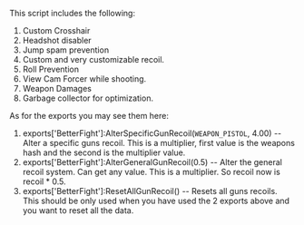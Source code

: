 This script includes the following:

1) Custom Crosshair
2) Headshot disabler
3) Jump spam prevention
4) Custom and very customizable recoil.
5) Roll Prevention
6) View Cam Forcer while shooting.
7) Weapon Damages
8) Garbage collector for optimization.

As for the exports you may see them here:

1) exports['BetterFight']:AlterSpecificGunRecoil(`WEAPON_PISTOL`, 4.00) -- Alter a specific guns recoil. This is a multiplier, first value is the weapons hash and the second is the multiplier value.
2) exports['BetterFight']:AlterGeneralGunRecoil(0.5) -- Alter the general recoil system. Can get any value. This is a multiplier. So recoil now is recoil * 0.5.
3) exports['BetterFight']:ResetAllGunRecoil() -- Resets all guns recoils. This should be only used when you have used the 2 exports above and you want to reset all the data.
